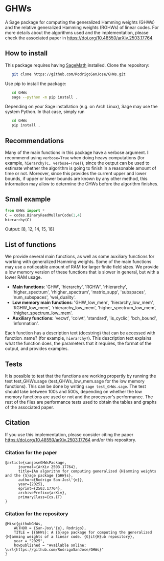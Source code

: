 # GHWs
A Sage package for computing the generalized Hamming weights (GHWs) and the relative generalized Hamming weights (RGHWs) of linear codes. For more details about the algorithms used and the implementation, please check the associated paper in https://doi.org/10.48550/arXiv.2503.17764. 

## How to install
This package requires having [SageMath](https://www.sagemath.org) installed. Clone the repository: 
```bash
   git clone https://github.com/RodrigoSanJose/GHWs.git
```
Use pip to install the package:
```bash
   cd GHWs
   sage --python -m pip install .
```
Depending on your Sage installation (e.g. on Arch Linux), Sage may use the system Python. In that case, simply run 
```bash
   cd GHWs
   pip install .
```

## Recommendations
Many of the main functions in this package have a verbose argument. I recommend using `verbose=True` when doing heavy computations (for example, `hierarchy(C, verbose=True)`), since the output can be used to estimate whether the algorithm is going to finish in a reasonable amount of time or not. Moreover, since this provides the current upper and lower bounds, if upper or lower bounds are known by any other method, this information may allow to determine the GHWs before the algorithm finishes. 

## Small example
```python
from GHWs import *
C = codes.BinaryReedMullerCode(1,4)
hierarchy(C)
```
Output: [8, 12, 14, 15, 16]

## List of functions
We provide several main functions, as well as some auxiliary functions for working with generalized Hamming weights. Some of the main functions may use a noticeable amount of RAM for larger finite field sizes. We provide a low memory version of these functions that is slower in general, but with a lower RAM usage. 
  - **Main functions**: 'GHW', 'hierarchy', 'RGHW', 'rhierarchy', 'higher_spectrum', 'rhigher_spectrum', 'matrix_supp', 'subspaces', 'num_subspaces', 'wei_duality'.
  - **Low memory main functions**: 'GHW_low_mem', 'hierarchy_low_mem', 'RGHW_low_mem', 'rhierarchy_low_mem', 'higher_spectrum_low_mem', 'rhigher_spectrum_low_mem'.
  - **Auxiliary functions**: 'vecwt', 'colwt', 'standard', 'is_cyclic', 'bch_bound', 'information'.
    
Each function has a description text (docstring) that can be accessed with function_name? (for example, `hierarchy?`). This description text explains what the function does, the parameters that it requires, the format of the output, and provides examples.

## Tests
It is possible to test that the functions are working propertly by running the test test_GHWs.sage (test_GHWs_low_mem.sage for the low memory functions). This can be done by writing `sage test_GHWs.sage`. The test should take between 100s and 500s, depending on whether the low memory functions are used or not and the processor's performance. The rest of the files are performance tests used to obtain the tables and graphs of the associated paper.

## Citation
If you use this implementation, please consider citing the paper https://doi.org/10.48550/arXiv.2503.17764 and/or this repository.

### Citation for the paper
```
@article{sanjoseGHWsPackage,
      journal={ArXiv 2503.17764},
      title={An algorithm for computing generalized {H}amming weights and the {S}age package {GHW}s}, 
      author={Rodrigo San-Jos\'{e}},
      year={2025},
      eprint={2503.17764},
      archivePrefix={arXiv},
      primaryClass={cs.IT}
}
```
### Citation for the repository
```
@Misc{githubGHWs,
    AUTHOR = {San-Jos\'{e}, Rodrigo},
    TITLE = {{GHWs}: A {S}age package for computing the generalized {H}amming weights of a linear code. {G}it{H}ub repository},
    year = "2025",
    howpublished = "Available online: \url{https://github.com/RodrigoSanJose/GHWs}"
}
```
